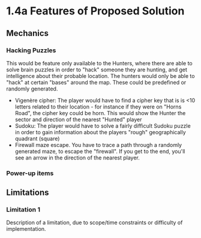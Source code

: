 # 1.4a Features of Proposed Solution

## Mechanics

### Hacking Puzzles

This would be feature only available to the Hunters, where there are able to solve brain puzzles in order to "hack" someone they are hunting, and get intelligence about their probable location. The hunters would only be able to "hack" at certain "bases" around the map. These could be predefined or randomly generated.

* Vigenère cipher: The player would have to find a cipher key that is is <10 letters related to their location - for instance if they were on "Horns Road", the cipher key could be horn. This would show the Hunter the sector and direction of the nearest "Hunted" player
* Sudoku: The player would have to solve a fairly difficult Sudoku puzzle in order to gain information about the players "rough" geographically quadrant (square)
* Firewall maze escape. You have to trace a path through a randomly generated maze, to escape the "firewall". If you get to the end, you'll see an arrow in the direction of the nearest player.

### Power-up items

## Limitations

### Limitation 1

Description of a limitation, due to scope/time constraints or difficulty of implementation.
